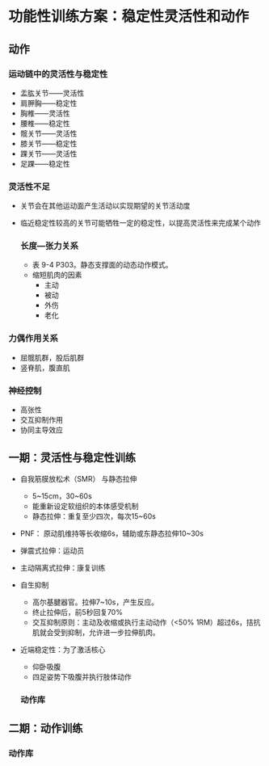 # 功能性训练方案：稳定性灵活性和动作

## 动作

### 运动链中的灵活性与稳定性

- 盂肱关节——灵活性
- 肩胛胸——稳定性
- 胸椎——灵活性
- 腰椎——稳定性
- 髋关节——灵活性
- 膝关节——稳定性
- 踝关节——灵活性
- 足踝——稳定性



### 灵活性不足

- 关节会在其他运动面产生活动以实现期望的关节活动度

- 临近稳定性较高的关节可能牺牲一定的稳定性，以提高灵活性来完成某个动作

    ### 长度—张力关系

    - 表 9-4 P303。静态支撑面的动态动作模式。
    - 缩短肌肉的因素
        - 主动
        - 被动
        - 外伤
        - 老化



### 力偶作用关系

- 屈髋肌群，股后肌群
- 竖脊肌，腹直肌



### 神经控制

-  高张性
- 交互抑制作用
- 协同主导效应





## 一期：灵活性与稳定性训练

- 自我筋膜放松术（SMR） 与静态拉伸
    - 5~15cm，30~60s
    - 能重新设定软组织的本体感受机制
    - 静态拉伸：重复至少四次，每次15~60s
- PNF： 原动肌维持等长收缩6s，辅助或东静态拉伸10~30s
- 弹震式拉伸：运动员
- 主动隔离式拉伸：康复训练
- 自生抑制
    - 高尔基腱器官。拉伸7~10s，产生反应。
    - 终止拉伸后，前5秒回复70%
    - 交互抑制原则：主动及收缩或执行主动动作（<50% 1RM）超过6s，拮抗肌就会受到抑制，允许进一步拉伸肌肉。
- 近端稳定性：为了激活核心
    - 仰卧吸腹
    - 四足姿势下吸腹并执行肢体动作

    ### 动作库










## 二期：动作训练

### 动作库